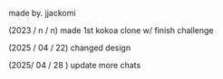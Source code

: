 made by. jjackomi

(2023 / n / n) made 1st kokoa clone w/ finish challenge

(2025 / 04 / 22) changed design

(2025/ 04 / 28 ) update more chats
